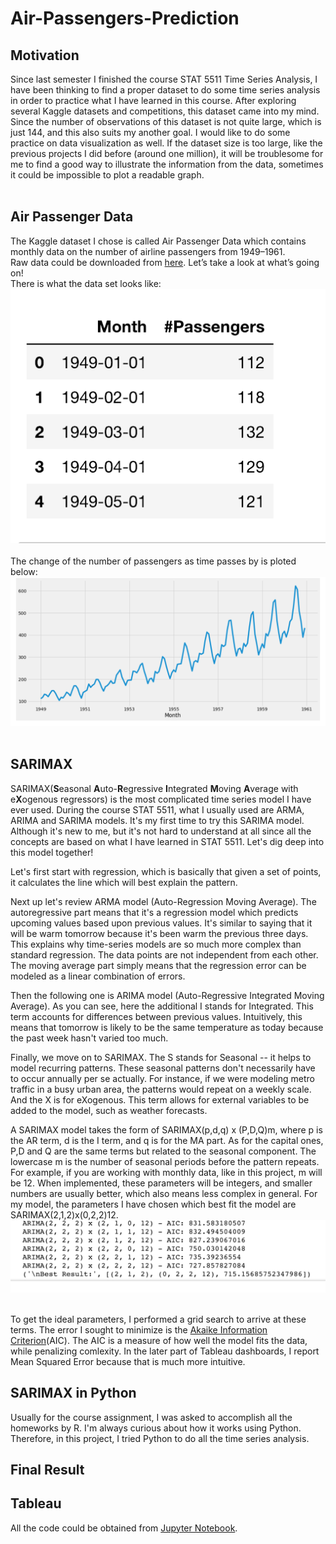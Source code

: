 # Air-Passengers-Prediction
## Motivation
Since last semester I finished the course STAT 5511 Time Series Analysis, I have been thinking to find a proper dataset to do some time series analysis in order to practice what I have learned in this course. After exploring several Kaggle datasets and competitions, this dataset came into my mind. Since the number of observations of this dataset is not quite large, which is just 144, and this also suits my another goal. I would like to do some practice on data visualization as well. If the dataset size is too large, like the previous projects I did before (around one million), it will be troublesome for me to find a good way to illustrate the information from the data, sometimes it could be impossible to plot a readable graph.<br /><br />

## Air Passenger Data
The Kaggle dataset I chose is called Air Passenger Data which contains monthly data on the number of airline passengers from 1949–1961. <br />Raw data could be downloaded from [here](https://www.kaggle.com/rakannimer/air-passengers).  Let’s take a look at what’s going on! <br />
There is what the data set looks like:<br /> ![Figure1](https://github.com/EchoZhaoo/Air-Passengers-Prediction/blob/master/images/Figure1.png)<br /><br />
The change of the number of passengers as time passes by is ploted below:<br />![Figure2](https://github.com/EchoZhaoo/Air-Passengers-Prediction/blob/master/images/Figure2.png)<br /><br />

## SARIMAX
SARIMAX(**S**easonal **A**uto-**R**egressive **I**ntegrated **M**oving **A**verage with e**X**ogenous regressors) is the most complicated time series model I have ever used. During the course STAT 5511, what I usually used are ARMA, ARIMA and SARIMA models. It's my first time to try this SARIMA model. Although it's new to me, but it's not hard to understand at all since all the concepts are based on what I have learned in STAT 5511. Let's dig deep into this model together!<br />

Let's first start with regression, which is basically that given a set of points, it calculates the line which will best explain the pattern.<br />

Next up let's review ARMA model (Auto-Regression Moving Average). The autoregressive part means that it's a regression model which predicts upcoming values based upon previous values. It's similar to saying that it will be warm tomorrow because it's been warm the previous three days. This explains why time-series models are so much more complex than standard regression. The data points are not independent from each other. The moving average part simply means that the regression error can be modeled as a linear combination of errors.<br />

Then the following one is ARIMA model (Auto-Regressive Integrated Moving Average). As you can see, here the additional I stands for Integrated. This term accounts for differences between previous values. Intuitively, this means that tomorrow is likely to be the same temperature as today because the past week hasn't varied too much.<br />

Finally, we move on to SARIMAX. The S stands for Seasonal -- it helps to model recurring patterns. These seasonal patterns don't necessarily have to occur annually per se actually. For instance, if we were modeling metro traffic in a busy urban area, the patterns would repeat on a weekly scale. And the X is for eXogenous. This term allows for external variables to be added to the model, such as weather forecasts. <br />

A SARIMAX model takes the form of SARIMAX(p,d,q) x (P,D,Q)m, where p is the AR term, d is the I term, and q is for the MA part. As for the capital ones, P,D and Q are the same terms but related to the seasonal component. The lowercase m is the number of seasonal periods before the pattern repeats. For example, if you are working with monthly data, like in this project, m will be 12. When implemented, these parameters will be integers, and smaller numbers are usually better, which also means less complex in general. For my model, the parameters I have chosen which best fit the model are SARIMAX(2,1,2)x(0,2,2)12.<br />![Figure3](https://github.com/EchoZhaoo/Air-Passengers-Prediction/blob/master/images/Figure3.png)<br /><br />

To get the ideal parameters, I performed a grid search to arrive at these terms. The error I sought to minimize is the [Akaike Information Criterion](https://en.wikipedia.org/wiki/Akaike_information_criterion)(AIC). The AIC is a measure of how well the model fits the data, while penalizing comlexity. In the later part of Tableau dashboards, I report Mean Squared Error because that is much more intuitive.<br />

## SARIMAX in Python
Usually for the course assignment, I was asked to accomplish all the homeworks by R. I'm always curious about how it works using Python. Therefore, in this project, I tried Python to do all the time series analysis. 

## Final Result

## Tableau 

All the code could be obtained from [Jupyter Notebook](https://github.com/EchoZhaoo/Air-Passengers-Prediction/blob/master/SARIMAX.ipynb). 
